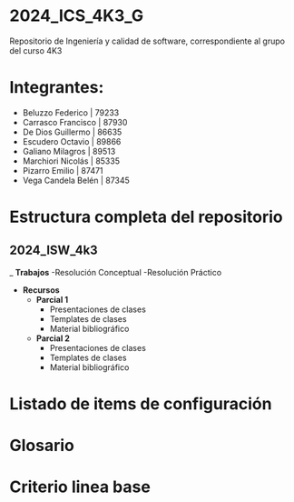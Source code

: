 # 2024_ICS_4K3_G

Repositorio de Ingeniería y calidad de software, correspondiente al grupo del curso 4K3

# Integrantes:
* Beluzzo Federico   | 79233 
* Carrasco Francisco | 87930
* De Dios Guillermo  | 86635
* Escudero Octavio   | 89866
* Galiano Milagros   | 89513
* Marchiori Nicolás  | 85335
* Pizarro Emilio     | 87471
* Vega Candela Belén | 87345

# Estructura completa del repositorio

## 2024_ISW_4k3

_ **Trabajos**
   -Resolución Conceptual
   -Resolución Práctico
- **Recursos**
  - **Parcial 1**
    - Presentaciones de clases
    - Templates de clases
    - Material bibliográfico
  - **Parcial 2**
    - Presentaciones de clases
    - Templates de clases
    - Material bibliográfico

# Listado de items de configuración

# Glosario

# Criterio linea base

